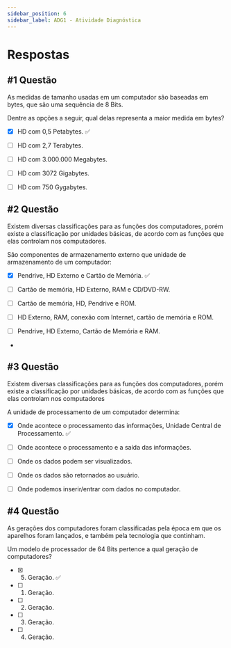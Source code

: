 ```yaml
---
sidebar_position: 6
sidebar_label: ADG1 - Atividade Diagnóstica
---
```


# Respostas

## #1 Questão

As medidas de tamanho usadas em um computador são baseadas em bytes, que são uma sequência de 8 Bits.

Dentre as opções a seguir, qual delas representa a maior medida em bytes?

 - [x] HD com 0,5 Petabytes. ✅
 - [ ] HD com 2,7 Terabytes. 
 - [ ] HD com 3.000.000 Megabytes. 
 - [ ] HD com 3072 Gigabytes. 
 - [ ] HD com 750 Gygabytes. 



 

 
## #2 Questão

  


Existem diversas classificações para as funções dos computadores, porém existe a classificação por unidades básicas, de acordo com as funções que elas controlam nos computadores.

São componentes de armazenamento externo que unidade de armazenamento de um computador:

  

- [x] Pendrive, HD Externo e Cartão de Memória. ✅

- [ ] Cartão de memória, HD Externo, RAM e CD/DVD-RW.

- [ ] Cartão de memória, HD, Pendrive e ROM.

- [ ] HD Externo, RAM, conexão com Internet, cartão de memória e ROM.

- [ ] Pendrive, HD Externo, Cartão de Memória e RAM.

-

## #3 Questão

  


Existem diversas classificações para as funções dos computadores, porém existe a classificação por unidades básicas, de acordo com as funções que elas controlam nos computadores  
  
A unidade de processamento de um computador determina:

  

- [x] Onde acontece o processamento das informações, Unidade Central de Processamento. ✅

- [ ] Onde acontece o processamento e a saída das informações. 

- [ ] Onde os dados podem ser visualizados. 

- [ ] Onde os dados são retornados ao usuário. 

- [ ] Onde podemos inserir/entrar com dados no computador. 



## #4 Questão

  


As gerações dos computadores foram classificadas pela época em que os aparelhos foram lançados, e também pela tecnologia que continham.

Um modelo de processador de 64 Bits pertence a qual geração de computadores?

  

- [x] 5. Geração. ✅

- [ ] 1. Geração.

- [ ] 2. Geração.

- [ ] 3. Geração.

- [ ] 4. Geração.